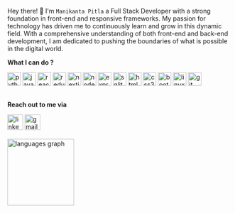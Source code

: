 Hey there! 👋 I'm `Manikanta Pitla` a Full Stack Developer with a strong foundation in front-end and responsive frameworks. My passion for technology has driven me to continuously learn and grow in this dynamic field. With a comprehensive understanding of both front-end and back-end development, I am dedicated to pushing the boundaries of what is possible in the digital world.

**What I can do ?**

<!---
 ![Python](https://img.shields.io/badge/-Python-3776AB?style=flat-square&logo=Python&logoColor=white) ![React.js](https://img.shields.io/badge/-React.js-61DAFB?style=flat-square&logo=react&logoColor=white) ![HTML](https://img.shields.io/badge/-HTML-E34F26?style=flat-square&logo=HTML5&logoColor=white) ![CSS](https://img.shields.io/badge/-CSS-1572B6?style=flat-square&logo=CSS3&logoColor=white) ![JavaScript](https://img.shields.io/badge/-JavaScript-F7DF1E?style=flat-square&logo=JavaScript&logoColor=black) ![Node.js](https://img.shields.io/badge/-Node.js-339933?style=flat-square&logo=Node.js&logoColor=white) ![Express.js](https://img.shields.io/badge/-Express.js-000000?style=flat-square&logo=express&logoColor=white) ![Redux](https://img.shields.io/badge/-Redux-764ABC?style=flat-square&logo=Redux&logoColor=white)  ![Next.js](https://img.shields.io/badge/-Next.js-000000?style=flat-square&logo=next.js&logoColor=white)  ![Linux](https://img.shields.io/badge/-Linux-FCC624?style=flat-square&logo=Linux&logoColor=black) ![Git](https://img.shields.io/badge/-Git-F05032?style=flat-square&logo=Git&logoColor=white)

--->

<div align="left">
  <img src="https://img.shields.io/badge/Python-3776AB?logo=python&logoColor=white&style=for-the-badge" height="30" alt="python logo"  />

  <img src="https://img.shields.io/badge/JavaScript-F7DF1E?logo=javascript&logoColor=black&style=for-the-badge" height="30" alt="javascript logo"  />

  <img src="https://img.shields.io/badge/React-61DAFB?logo=react&logoColor=black&style=for-the-badge" height="30" alt="react logo"  />

  <img src="https://img.shields.io/badge/Redux-764ABC?logo=redux&logoColor=white&style=for-the-badge" height="30" alt="redux logo"  />

  <img src="https://img.shields.io/badge/Next.js-000000?logo=nextdotjs&logoColor=white&style=for-the-badge" height="30" alt="nextjs logo"  />

  <img src="https://img.shields.io/badge/Node.js-339933?logo=nodedotjs&logoColor=white&style=for-the-badge" height="30" alt="nodejs logo"  />

  <img src="https://img.shields.io/badge/Express-000000?logo=express&logoColor=white&style=for-the-badge" height="30" alt="express logo"  />

  <img src="https://img.shields.io/badge/SQLite-003B57?logo=sqlite&logoColor=white&style=for-the-badge" height="30" alt="sqlite logo"  />

  <img src="https://img.shields.io/badge/HTML5-E34F26?logo=html5&logoColor=white&style=for-the-badge" height="30" alt="html5 logo"  />

  <img src="https://img.shields.io/badge/CSS3-1572B6?logo=css3&logoColor=white&style=for-the-badge" height="30" alt="css3 logo"  />

  <img src="https://img.shields.io/badge/Bootstrap-7952B3?logo=bootstrap&logoColor=white&style=for-the-badge" height="30" alt="bootstrap logo"  />

  <img src="https://img.shields.io/badge/Linux-FCC624?logo=linux&logoColor=black&style=for-the-badge" height="30" alt="linux logo"  />

  <img src="https://img.shields.io/badge/Git-F05032?logo=git&logoColor=white&style=for-the-badge" height="30" alt="git logo"  />
</div>


 
<br>

**Reach out to me via**


<div align="left>
  <a href="https://www.linkedin.com/in/manikanta8/" target="_blank">
    <img src="https://img.shields.io/static/v1?message=LinkedIn&logo=linkedin&label=&color=0077B5&logoColor=white&labelColor=&style=for-the-badge" height="35" alt="linkedin logo"  />
  </a>
  <a href="mailto:pitlamanikanta81@gmail.com" target="_blank">
    <img src="https://img.shields.io/static/v1?message=Gmail&logo=gmail&label=&color=D14836&logoColor=white&labelColor=&style=for-the-badge" height="35" alt="gmail logo"  />
  </a>
</div>

<!---
[![LinkedIn](https://img.shields.io/badge/-LinkedIn-blue?style=flat-square&logo=LinkedIn&logoColor=white)](https://www.linkedin.com/in/manikanta8/) [![Mail](https://img.shields.io/badge/-Mail-red?style=flat-square&logo=Gmail&logoColor=white)](mailto:pitlamanikanta81@gmail.com "Connect via Email")
---->



<br/>

 <img src="https://github-readme-stats.vercel.app/api/top-langs?username=manikantaPitla&locale=en&hide_title=false&layout=compact&card_width=320&langs_count=5&theme=dracula&hide_border=false" height="150" alt="languages graph"  />
